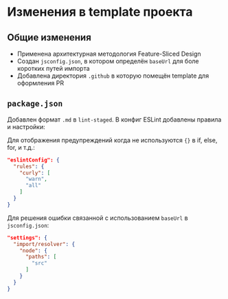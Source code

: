 # Изменения в template проекта

## Общие изменения

- Применена архитектурная методология Feature-Sliced Design
- Создан `jsconfig.json`, в котором определён `baseUrl` для боле коротких путей импорта
- Добавлена директория `.github` в которую помещён template для оформления PR

## `package.json`

Добавлен формат `.md` в `lint-staged`.
В конфиг ESLint добавлены правила и настройки:

Для отображения предупреждений когда не используются `{}` в if, else, for, и т.д.:

```json
"eslintConfig": {
  "rules": {
    "curly": [
      "warn",
      "all"
    ]
  }
}
```

Для решения ошибки связанной с использованием `baseUrl` в `jsconfig.json`:

```json
"settings": {
  "import/resolver": {
    "node": {
      "paths": [
        "src"
      ]
    }
  }
}
```
